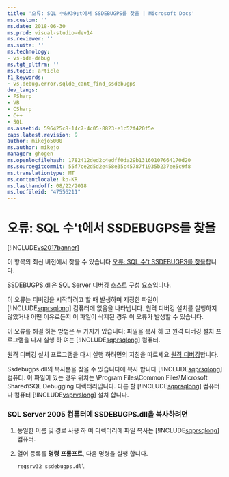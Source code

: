 ```yaml
---
title: '오류: SQL 수&#39;t에서 SSDEBUGPS를 찾을 | Microsoft Docs'
ms.custom: ''
ms.date: 2018-06-30
ms.prod: visual-studio-dev14
ms.reviewer: ''
ms.suite: ''
ms.technology:
- vs-ide-debug
ms.tgt_pltfrm: ''
ms.topic: article
f1_keywords:
- vs.debug.error.sqlde_cant_find_ssdebugps
dev_langs:
- FSharp
- VB
- CSharp
- C++
- SQL
ms.assetid: 596425c8-14c7-4c05-8823-e1c52f420f5e
caps.latest.revision: 9
author: mikejo5000
ms.author: mikejo
manager: ghogen
ms.openlocfilehash: 1782412ded2c4edff0da29b13160107664170d20
ms.sourcegitcommit: 55f7ce2d5d2e458e35c45787f1935b237ee5c9f8
ms.translationtype: MT
ms.contentlocale: ko-KR
ms.lasthandoff: 08/22/2018
ms.locfileid: "47556211"
---
```

# <a name="error-sql-can39t-find-ssdebugps"></a>오류: SQL 수&#39;t에서 SSDEBUGPS를 찾을
[!INCLUDE[vs2017banner](../includes/vs2017banner.md)]

이 항목의 최신 버전에서 찾을 수 있습니다 [오류: SQL 수&#39;t SSDEBUGPS를 찾을](https://docs.microsoft.com/visualstudio/debugger/error-sql-can-t-find-ssdebugps)합니다.  
  
SSDEBUGPS.dll은 SQL Server 디버깅 호스트 구성 요소입니다.  
  
 이 오류는 디버깅을 시작하려고 할 때 발생하며 지정한 파일이 [!INCLUDE[sqprsqlong](../includes/sqprsqlong-md.md)] 컴퓨터에 없음을 나타냅니다. 원격 디버깅 설치를 실행하지 않았거나 어떤 이유로든지 이 파일이 삭제된 경우 이 오류가 발생할 수 있습니다.  
  
 이 오류를 해결 하는 방법은 두 가지가 있습니다: 파일을 복사 하 고 원격 디버깅 설치 프로그램을 다시 실행 하 여는 [!INCLUDE[sqprsqlong](../includes/sqprsqlong-md.md)] 컴퓨터.  
  
 원격 디버깅 설치 프로그램을 다시 실행 하려면의 지침을 따르세요 [원격 디버깅](../debugger/remote-debugging.md)합니다.  
  
 Ssdebugps.dll의 복사본을 찾을 수 있습니다에 복사 합니다 [!INCLUDE[sqprsqlong](../includes/sqprsqlong-md.md)] 컴퓨터. 이 파일이 있는 경우 위치는 \Program Files\Common Files\Microsoft Shared\SQL Debugging 디렉터리입니다. 다른 할 [!INCLUDE[sqprsqlong](../includes/sqprsqlong-md.md)] 컴퓨터나 컴퓨터 [!INCLUDE[vsprvslong](../includes/vsprvslong-md.md)] 설치 합니다.  
  
### <a name="to-copy-ssdebugpsdll-onto-the-sql-server-2005-machine"></a>SQL Server 2005 컴퓨터에 SSDEBUGPS.dll을 복사하려면  
  
1.  동일한 이름 및 경로 사용 하 여 디렉터리에 파일 복사는 [!INCLUDE[sqprsqlong](../includes/sqprsqlong-md.md)] 컴퓨터.  
  
2.  열어 등록를 **명령 프롬프트**, 다음 명령을 실행 합니다.  
  
    ```  
    regsrv32 ssdebugps.dll  
    ```



